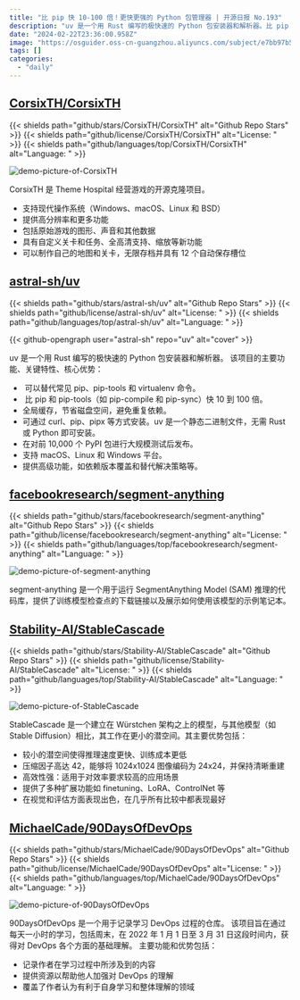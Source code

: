 ```yaml
---
title: "比 pip 快 10-100 倍！更快更强的 Python 包管理器 | 开源日报 No.193"
description: "uv 是一个用 Rust 编写的极快速的 Python 包安装器和解析器。比 pip 和 pip-tools（如 pip-compile 和 pip-sync）快 10 到 100 倍。"
date: "2024-02-22T23:36:00.958Z"
image: "https://osguider.oss-cn-guangzhou.aliyuncs.com/subject/e7bb97b545402e3341ee9db25041d67f.png"
tags: []
categories:
  - "daily"
---
```


## [CorsixTH/CorsixTH](https://github.com/CorsixTH/CorsixTH)

{{< shields path="github/stars/CorsixTH/CorsixTH" alt="Github Repo Stars" >}} {{< shields path="github/license/CorsixTH/CorsixTH" alt="License: " >}} {{< shields path="github/languages/top/CorsixTH/CorsixTH" alt="Language: " >}}

![demo-picture-of-CorsixTH](https://static.osguider.com/subject/github/CorsixTH/CorsixTH/ffea2b40403e5a8a39360ace614c5e82.png)

CorsixTH 是 Theme Hospital 经营游戏的开源克隆项目。

- 支持现代操作系统（Windows、macOS、Linux 和 BSD）
- 提供高分辨率和更多功能
- 包括原始游戏的图形、声音和其他数据
- 具有自定义关卡和任务、全高清支持、缩放等新功能
- 可以制作自己的地图和关卡，无限存档并具有 12 个自动保存槽位
  
## [astral-sh/uv](https://github.com/astral-sh/uv)

{{< shields path="github/stars/astral-sh/uv" alt="Github Repo Stars" >}} {{< shields path="github/license/astral-sh/uv" alt="License: " >}} {{< shields path="github/languages/top/astral-sh/uv" alt="Language: " >}}

{{< github-opengraph user="astral-sh" repo="uv" alt="cover" >}}

uv 是一个用 Rust 编写的极快速的 Python 包安装器和解析器。
该项目的主要功能、关键特性、核心优势：

- ️ 可以替代常见 pip、pip-tools 和 virtualenv 命令。
- ️ 比 pip 和 pip-tools（如 pip-compile 和 pip-sync）快 10 到 100 倍。
- 全局缓存，节省磁盘空间，避免重复依赖。
- 可通过 curl、pip、pipx 等方式安装。uv 是一个静态二进制文件，无需 Rust 或 Python 即可安装。
- 在对前 10,000 个 PyPI 包进行大规模测试后发布。
- ️支持 macOS、Linux 和 Windows 平台。
- 提供高级功能，如依赖版本覆盖和替代解决策略等。
  
## [facebookresearch/segment-anything](https://github.com/facebookresearch/segment-anything)

{{< shields path="github/stars/facebookresearch/segment-anything" alt="Github Repo Stars" >}} {{< shields path="github/license/facebookresearch/segment-anything" alt="License: " >}} {{< shields path="github/languages/top/facebookresearch/segment-anything" alt="Language: " >}}

![demo-picture-of-segment-anything](https://static.osguider.com/subject/github/facebookresearch/segment-anything/198eb5158aa3f268ba3b1946b2103fef.png)

segment-anything 是一个用于运行 SegmentAnything Model (SAM) 推理的代码库，提供了训练模型检查点的下载链接以及展示如何使用该模型的示例笔记本。
  
## [Stability-AI/StableCascade](https://github.com/Stability-AI/StableCascade)

{{< shields path="github/stars/Stability-AI/StableCascade" alt="Github Repo Stars" >}} {{< shields path="github/license/Stability-AI/StableCascade" alt="License: " >}} {{< shields path="github/languages/top/Stability-AI/StableCascade" alt="Language: " >}}

![demo-picture-of-StableCascade](https://picgo-daily.oss-cn-guangzhou.aliyuncs.com/picgo-daily/2024/8e39c65e05edb916f764112c075cd364.jpg)

StableCascade 是一个建立在 Würstchen 架构之上的模型，与其他模型（如 Stable Diffusion）相比，其工作在更小的潜空间。其主要优势包括：

- 较小的潜空间使得推理速度更快、训练成本更低
- 压缩因子高达 42，能够将 1024x1024 图像编码为 24x24，并保持清晰重建
- 高效性强：适用于对效率要求较高的应用场景
- 提供了多种扩展功能如 finetuning、LoRA、ControlNet 等
- 在视觉和评估方面表现出色，在几乎所有比较中都表现最好
  
## [MichaelCade/90DaysOfDevOps](https://github.com/MichaelCade/90DaysOfDevOps)

{{< shields path="github/stars/MichaelCade/90DaysOfDevOps" alt="Github Repo Stars" >}} {{< shields path="github/license/MichaelCade/90DaysOfDevOps" alt="License: " >}} {{< shields path="github/languages/top/MichaelCade/90DaysOfDevOps" alt="Language: " >}}

![demo-picture-of-90DaysOfDevOps](https://static.osguider.com/subject/github/MichaelCade/90DaysOfDevOps/4b5bb1f9931a0ada93339d3a8cd5073e.png)

90DaysOfDevOps 是一个用于记录学习 DevOps 过程的仓库。
该项目旨在通过每天一小时的学习，包括周末，在 2022 年 1 月 1 日至 3 月 31 日这段时间内，获得对 DevOps 各个方面的基础理解。
主要功能和优势包括：

- 记录作者在学习过程中所涉及到的内容
- 提供资源以帮助他人加强对 DevOps 的理解
- 覆盖了作者认为有利于自身学习和整体理解的领域
  
